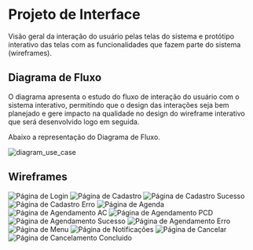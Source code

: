 
# Projeto de Interface

Visão geral da interação do usuário pelas telas do sistema e protótipo interativo das telas com as funcionalidades que fazem parte do sistema (wireframes).

## Diagrama de Fluxo

O diagrama apresenta o estudo do fluxo de interação do usuário com o sistema interativo, permitindo que o design das interações seja bem planejado e gere impacto na qualidade no design do wireframe interativo que será desenvolvido logo em seguida.

Abaixo a representação do Diagrama de Fluxo.

![diagram_use_case](/docs/img/diagrama_caso_uso_cqp.png)

## Wireframes

![Página de Login](img/Wireframes_interativos/Página%20de%20Login.png)
![Página de Cadastro](img/Wireframes_interativos/Pagina%20de%20Cadastro.png)
![Página de Cadastro Sucesso](img/Wireframes_interativos/Cadastro%20Sucedido.png)
![Página de Cadastro Erro](img/Wireframes_interativos/Cadastro%20Malsucedido.png)
![Página de Agenda](img/Wireframes_interativos/Agenda.png)
![Página de Agendamento AC](img/Wireframes_interativos/Agenda%20Acompanhante.png)
![Página de Agendamento PCD](img/Wireframes_interativos/Agendamento%20PCD.png)
![Página de Agendamento Sucesso](img/Wireframes_interativos/Agendamento%20%20Sucesso.png)
![Página de Agendamento Erro](img/Wireframes_interativos/Agendamento%20Falha.png)
![Página de Menu](img/Wireframes_interativos/Menu%20Lateral%20Aberto.png)
![Página de Notificações](img/Wireframes_interativos/Notificações.png)
![Página de Cancelar](img/Wireframes_interativos/Cancelar.png)
![Página de Cancelamento Concluido](img/Wireframes_interativos/Cancelado.png)

 
